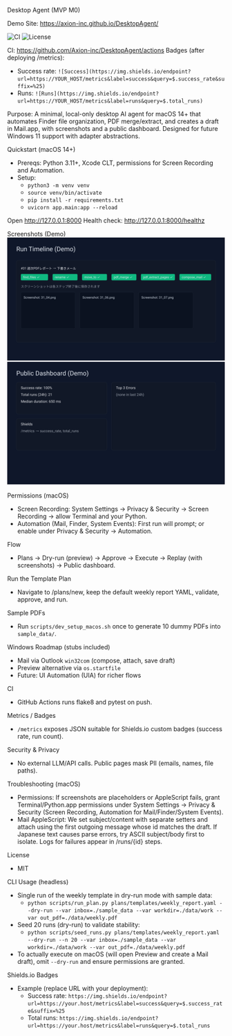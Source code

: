 Desktop Agent (MVP M0)

Demo Site: https://axion-inc.github.io/DesktopAgent/

![CI](https://github.com/Axion-inc/DesktopAgent/actions/workflows/ci.yml/badge.svg)
![License](https://img.shields.io/badge/license-MIT-green.svg)

CI: https://github.com/Axion-inc/DesktopAgent/actions
Badges (after deploying /metrics):
- Success rate: `![Success](https://img.shields.io/endpoint?url=https://YOUR_HOST/metrics&label=success&query=$.success_rate&suffix=%25)`
- Runs: `![Runs](https://img.shields.io/endpoint?url=https://YOUR_HOST/metrics&label=runs&query=$.total_runs)`

Purpose: A minimal, local-only desktop AI agent for macOS 14+ that automates Finder file organization, PDF merge/extract, and creates a draft in Mail.app, with screenshots and a public dashboard. Designed for future Windows 11 support with adapter abstractions.

Quickstart (macOS 14+)
- Prereqs: Python 3.11+, Xcode CLT, permissions for Screen Recording and Automation.
- Setup:
  - `python3 -m venv venv`
  - `source venv/bin/activate`
  - `pip install -r requirements.txt`
  - `uvicorn app.main:app --reload`

Open http://127.0.0.1:8000
Health check: http://127.0.0.1:8000/healthz

Screenshots (Demo)
![Run Timeline](docs/assets/runs_timeline.svg)
![Public Dashboard](docs/assets/dashboard.svg)

Permissions (macOS)
- Screen Recording: System Settings → Privacy & Security → Screen Recording → allow Terminal and your Python.
- Automation (Mail, Finder, System Events): First run will prompt; or enable under Privacy & Security → Automation.

Flow
- Plans → Dry-run (preview) → Approve → Execute → Replay (with screenshots) → Public dashboard.

Run the Template Plan
- Navigate to /plans/new, keep the default weekly report YAML, validate, approve, and run.

Sample PDFs
- Run `scripts/dev_setup_macos.sh` once to generate 10 dummy PDFs into `sample_data/`.

Windows Roadmap (stubs included)
- Mail via Outlook `win32com` (compose, attach, save draft)
- Preview alternative via `os.startfile`
- Future: UI Automation (UIA) for richer flows

CI
- GitHub Actions runs flake8 and pytest on push.

Metrics / Badges
- `/metrics` exposes JSON suitable for Shields.io custom badges (success rate, run count).

Security & Privacy
- No external LLM/API calls. Public pages mask PII (emails, names, file paths).

Troubleshooting (macOS)
- Permissions: If screenshots are placeholders or AppleScript fails, grant Terminal/Python.app permissions under System Settings → Privacy & Security (Screen Recording, Automation for Mail/Finder/System Events).
- Mail AppleScript: We set subject/content with separate setters and attach using the first outgoing message whose id matches the draft. If Japanese text causes parse errors, try ASCII subject/body first to isolate. Logs for failures appear in /runs/{id} steps.

License
- MIT

CLI Usage (headless)
- Single run of the weekly template in dry-run mode with sample data:
  - `python scripts/run_plan.py plans/templates/weekly_report.yaml --dry-run --var inbox=./sample_data --var workdir=./data/work --var out_pdf=./data/weekly.pdf`
- Seed 20 runs (dry-run) to validate stability:
  - `python scripts/seed_runs.py plans/templates/weekly_report.yaml --dry-run --n 20 --var inbox=./sample_data --var workdir=./data/work --var out_pdf=./data/weekly.pdf`
- To actually execute on macOS (will open Preview and create a Mail draft), omit `--dry-run` and ensure permissions are granted.

Shields.io Badges
- Example (replace URL with your deployment):
  - Success rate: `https://img.shields.io/endpoint?url=https://your.host/metrics&label=success&query=$.success_rate&suffix=%25`
  - Total runs: `https://img.shields.io/endpoint?url=https://your.host/metrics&label=runs&query=$.total_runs`
